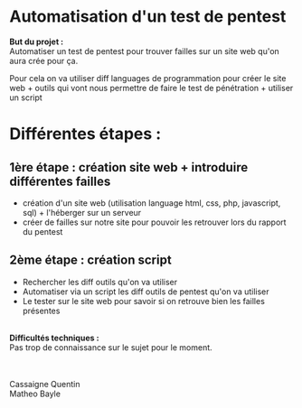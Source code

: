 # Automatisation d'un test de pentest 

**But du projet :**\
Automatiser un test de pentest pour trouver failles sur un site web qu'on aura crée pour ça.

 Pour cela on va utiliser diff languages de programmation pour créer le site web + outils qui vont nous permettre de faire le test de pénétration + utiliser un script

Différentes étapes :
===============

## 1ère étape : création site web + introduire différentes failles
- création d'un site web (utilisation language html, css, php, javascript, sql) + l'héberger sur un serveur  
- créer de failles sur notre site pour pouvoir les retrouver lors du rapport du pentest


## 2ème étape : création script
- Rechercher les diff outils qu'on va utiliser
- Automatiser via un script les diff outils de pentest qu'on va utiliser
- Le tester sur le site web pour savoir si on retrouve bien les failles présentes

\
**Difficultés techniques :**  
Pas trop de connaissance sur le sujet pour le moment.

\
\
Cassaigne Quentin  
Matheo Bayle